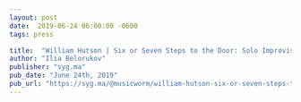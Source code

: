 ```yaml
---
layout: post
date:  2019-06-24 06:00:00 -0600
tags: press

title:  "William Hutson | Six or Seven Steps to the Door: Solo Improvisations (A Wave Press)"
author: "Ilia Belorukov"
publisher: "syg.ma"
pub_date: "June 24th, 2019"
pub_url: "https://syg.ma/@musicworm/william-hutson-six-or-seven-steps-to-the-door-solo-improvisations-a-wave-press"
---
```


